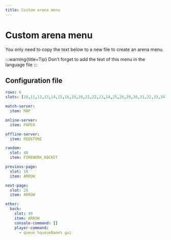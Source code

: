 ```yaml
---
title: Custom arena menu
---
```


# Custom arena menu

You only need to copy the text below to a new file to create an arena menu.

:::warning{title=Tip}
Don’t forget to add the text of this menu in the language file
:::

## Configuration file

```yaml
rows: 6
slots: [10,11,12,13,14,15,16,19,20,21,22,23,24,25,28,29,30,31,32,33,34]

match-server:
  item: MAP

online-server:
  item: PAPER

offline-server:
  item: REDSTONE

random:
  slot: 40
  item: FIREWORK_ROCKET

previous-page:
  slot: 18
  item: ARROW

next-page:
  slot: 26
  item: ARROW

other:
  back:
    slot: 49
    item: ARROW
    console-command: []
    player-command:
      - queue %queueName% gui
```
